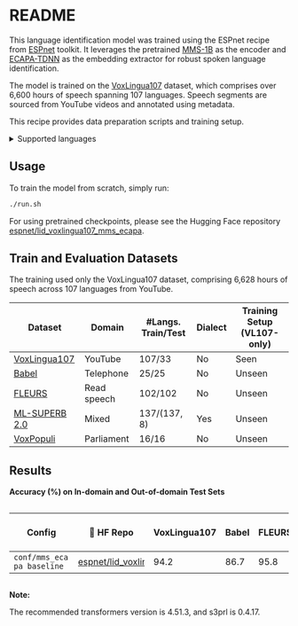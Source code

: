 # README

This language identification model was trained using the ESPnet recipe from [ESPnet](https://github.com/espnet/espnet/) toolkit. It leverages the pretrained [MMS-1B](https://huggingface.co/facebook/mms-1b) as the encoder and [ECAPA-TDNN](https://arxiv.org/pdf/2005.07143) as the embedding extractor for robust spoken language identification.

The model is trained on the [VoxLingua107](https://cs.taltech.ee/staff/tanel.alumae/data/voxlingua107/) dataset, which comprises over 6,600 hours of speech spanning 107 languages. Speech segments are sourced from YouTube videos and annotated using metadata.

This recipe provides data preparation scripts and training setup.

<details>
<summary>Supported languages</summary>

- abk
- afr
- amh
- ara
- asm
- aze
- bak
- bel
- ben
- bod
- bos
- bre
- bul
- cat
- ceb
- ces
- cmn
- cym
- dan
- deu
- ell
- eng
- epo
- est
- eus
- fao
- fas
- fin
- fra
- glg
- glv
- grn
- guj
- hat
- hau
- haw
- heb
- hin
- hrv
- hun
- hye
- ina
- ind
- isl
- ita
- jav
- jpn
- kan
- kat
- kaz
- khm
- kor
- lao
- lat
- lav
- lin
- lit
- ltz
- mal
- mar
- mkd
- mlg
- mlt
- mon
- mri
- msa
- mya
- nep
- nld
- nno
- nor
- oci
- pan
- pol
- por
- pus
- ron
- rus
- san
- sco
- sin
- slk
- slv
- sna
- snd
- som
- spa
- sqi
- srp
- sun
- swa
- swe
- tam
- tat
- tel
- tgk
- tgl
- tha
- tuk
- tur
- ukr
- urd
- uzb
- vie
- war
- yid
- yor

</details>

## Usage

To train the model from scratch, simply run:

```bash
./run.sh
```

For using pretrained checkpoints, please see the Hugging Face repository [espnet/lid_voxlingua107_mms_ecapa](https://huggingface.co/espnet/lid_voxlingua107_mms_ecapa).

## Train and Evaluation Datasets

The training used only the VoxLingua107 dataset, comprising 6,628 hours of speech across 107 languages from YouTube.

| Dataset       | Domain      | #Langs. Train/Test | Dialect | Training Setup (VL107-only) |
| ------------- | ----------- | ------------------ | ------- | --------------------------- |
| [VoxLingua107](https://cs.taltech.ee/staff/tanel.alumae/data/voxlingua107/)  | YouTube     | 107/33             | No      | Seen                        |
| [Babel](https://citeseerx.ist.psu.edu/document?repid=rep1&type=pdf&doi=31a13cefb42647e924e0d2778d341decc44c40e9)         | Telephone   | 25/25              | No      | Unseen                      |
| [FLEURS](https://huggingface.co/datasets/google/xtreme_s)        | Read speech | 102/102            | No      | Unseen                      |
| [ML-SUPERB 2.0](https://huggingface.co/datasets/espnet/ml_superb_hf) | Mixed       | 137/(137, 8)       | Yes     | Unseen                      |
| [VoxPopuli](https://huggingface.co/datasets/facebook/voxpopuli)     | Parliament  | 16/16              | No      | Unseen                      |


## Results

**Accuracy (%) on In-domain and Out-of-domain Test Sets**

<style>
.hf-model-cell {
    max-width: 120px;
    overflow-x: auto;
    white-space: nowrap;
    scrollbar-width: thin;
    scrollbar-color: #888 #f1f1f1;
}

.config-cell {
    max-width: 100px;
    overflow-x: auto;
    white-space: nowrap;
    scrollbar-width: thin;
    scrollbar-color: #888 #f1f1f1;
}

.hf-model-cell::-webkit-scrollbar,
.config-cell::-webkit-scrollbar {
    height: 6px;
}

.hf-model-cell::-webkit-scrollbar-track,
.config-cell::-webkit-scrollbar-track {
    background: #f1f1f1;
    border-radius: 3px;
}

.hf-model-cell::-webkit-scrollbar-thumb,
.config-cell::-webkit-scrollbar-thumb {
    background: #888;
    border-radius: 3px;
}

.hf-model-cell::-webkit-scrollbar-thumb:hover,
.config-cell::-webkit-scrollbar-thumb:hover {
    background: #555;
}
</style>

<div style="overflow-x: auto;">

| Config                    | 🤗 HF Repo | VoxLingua107 | Babel | FLEURS | ML-SUPERB2.0 Dev | ML-SUPERB2.0 Dialect | VoxPopuli | Macro Avg. |
| ------------------------- | ----------- | ------------ | ----- | ------ | ---------------- | -------------------- | --------- | ---------- |
| <div class="config-cell">`conf/mms_ecapa_baseline`</div> | <div class="hf-model-cell">[espnet/lid_voxlingua107_mms_ecapa](https://huggingface.co/espnet/lid_voxlingua107_mms_ecapa)</div> | 94.2         | 86.7  | 95.8   | 89.0             | 73.4                 | 85.6      | 87.5       |

</div>


**Note:**

The recommended transformers version is 4.51.3, and s3prl is 0.4.17.
